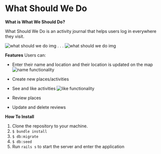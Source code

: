 # What Should We Do

**What is What We Should Do?**

What Should We Do is an activity journal that helps users log in everywhere they visit. 

![what should we do img](https://i.imgur.com/9Cuydg6.png)
.
.
.
![what should we do img](https://i.imgur.com/vYPMVAO.png)

**Features**
Users can:
- Enter their name and location and their location is updated on the map
![name functionality](https://media.giphy.com/media/SYL0VZCG8hAn7t1Uys/giphy.gif)

- Create new places/activities

- See and like activities
![like functionality](https://media.giphy.com/media/J1dzz9yGhyNwfIacLL/giphy.gif)

- Review places
- Update and delete reviews

**How To Install** 
1. Clone the repository to your machine.
2. `$ bundle install`
3. `$ db:migrate`
4. `$ db:seed`
5. Run `rails s` to start the server and enter the application
